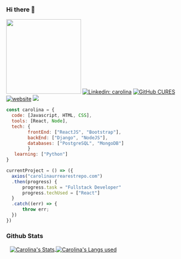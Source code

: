 ### Hi there 👋

<img src="https://tenor.com/view/typing-posting-work-cartoon-network-gif-13167225.gif" width="200" height="200" /> [![Linkedin: carolina](https://img.shields.io/badge/-CURES-blue?style=flat-square&logo=Linkedin&logoColor=white&link=https://www.linkedin.com/in/carolina-urrea-restrepo/)](https://www.linkedin.com/in/carolina-urrea-restrepo/)
[![GitHub CURES](https://img.shields.io/github/followers/canourrea23?label=follow&style=social)](https://github.com/canourrea23)
[![website](https://img.shields.io/badge/Website-46a2f1.svg?&style=flat-square&logo=Google-Chrome&logoColor=white&link=http://carolinaurrearestrepo.com/)](http://carolinaurrearestrepo.com/)
![](https://visitor-badge.glitch.me/badge?page_id=CURES.CURES)



```javaScript
const carolina = {
  code: [Javascript, HTML, CSS],
  tools: [React, Node],
  tech: {
        frontEnd: ["ReactJS", "Bootstrap"], 
        backEnd: ["Django", "NodeJS"],
        databases: ["PostgreSQL", "MongoDB"]
        }
   learning: ["Python"]
}

currentProject = () => ({
  axios("carolinaurrearestrepo.com")
  .then(progress) {
      progress.task = "Fullstack Developer"
      progress.techUsed = ["React"]
  }
  .catch((err) => {
      throw err;
  })
})
```
### Github Stats
<a href="https://github.com/canourrea23/canourrea23">
 <img style="margin-left:10" align="center" src="https://github-readme-stats.vercel.app/api?username=canourrea23&&show_icons=true&title_color=ffffff&icon_color=bb2acf&text_color=1E90FF&bg_color=151515&circle_color=151515" alt="Carolina's Stats" style="padding-right: 10px;"/>
</a>

<a href="https://github.com/canourrea23/canourrea23">
 <img align="center" src="https://github-readme-stats.vercel.app/api/top-langs/?username=canourrea23&hide=c%2B%2B,c,html&title_color=6aa6f8&text_color=8a919a&icon_color=6aa6f8&bg_color=0e1116" alt="Carolina's Langs used" style="padding-right: 10px;"/>
</a>




<!--
**canourrea23/canourrea23** is a ✨ _special_ ✨ repository because its `README.md` (this file) appears on your GitHub profile.

Here are some ideas to get you started:

- 🔭 I’m currently working on ...
- 🌱 I’m currently learning ...
- 👯 I’m looking to collaborate on ...
- 🤔 I’m looking for help with ...
- 💬 Ask me about ...
- 📫 How to reach me: ...
- 😄 Pronouns: ...
- ⚡ Fun fact: ...
-->
